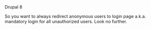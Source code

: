 Drupal 8

So you want to always redirect anonymous users to login page a.k.a. mandatory login for all unauthorized users. Look no further.
